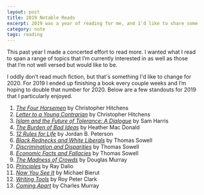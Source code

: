 ```yaml
---
layout: post
title: 2019 Notable Reads
excerpt: 2019 was a year of reading for me, and I'd like to share some particular reads that I'd consider standouts.
category: note
tags: reading
---
```


This past year I made a concerted effort to read more. I wanted what I read to span a range of topics that I’m currently interested in as well as those that I’m not well versed but would like to be.

I oddly don’t read much fiction, but that's something I'd like to change for 2020. For 2019 I ended up finishing a book every couple weeks and I’m hoping to double that number for 2020. Below are a few standouts for 2019 that I particularly enjoyed.

<ol>
  <li><a href="https://amzn.to/2MY95J8"><em>The Four Horsemen</em></a> by Christopher Hitchens</li>
  <li><a href="https://amzn.to/2QGnieI"><em>Letter to a Young Contrarian</em></a> by Christopher Hitchens</li>
  <li><a href="https://amzn.to/2ujBKSo"><em>Islam and the Future of Tolerance: A Dialogue</em></a> by Sam Harris</li>
  <li><a href="https://amzn.to/37C5bO0"><em>The Burden of Bad Ideas</em></a> by Heather Mac Donald</li>
  <li><a href="https://amzn.to/2tsP1HW"><em>12 Rules for Life</em></a> by Jordan B. Peterson</li>
  <li><a href="https://amzn.to/2ullRLn"><em>Black Rednecks and White Liberals</em></a> by Thomas Sowell</li>
  <li><a href="https://amzn.to/2Fl7UPE"><em>Discrimination and Disparities</em></a> by Thomas Sowell</li>
  <li><a href="https://amzn.to/2sCKMJS"><em>Economic Facts and Fallacies</em></a> by Thomas Sowell</li>
  <li><a href="https://amzn.to/2sLVFJd"><em>The Madness of Crowds</em></a> by Douglas Murray</li>
  <li><a href="https://amzn.to/2SOiW85"><em>Principles</em></a> by Ray Dalio</li>
  <li><a href="https://amzn.to/37L9C9l"><em>Now You See It</em></a> by Michael Bierut</li>
  <li><a href="https://amzn.to/37sFoHU"><em>Writing Tools</em></a> by Roy Peter Clark</li>
  <li><a href="https://amzn.to/2Qq2gC9"><em>Coming Apart</em></a> by Charles Murray</li>
</ol>
